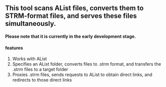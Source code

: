 ## This tool scans AList files, converts them to STRM-format files, and serves these files simultaneously.

#### Please note that it is currently in the early development stage.

#### features
1. Works with AList
2. Specifies an AList folder, converts files to .strm format, and transfers the .strm files to a target folder
3. Proxies .strm files, sends requests to AList to obtain direct links, and redirects to those direct links